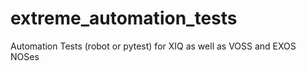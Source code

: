 # extreme_automation_tests
Automation Tests (robot or pytest) for XIQ as well as VOSS and EXOS NOSes
